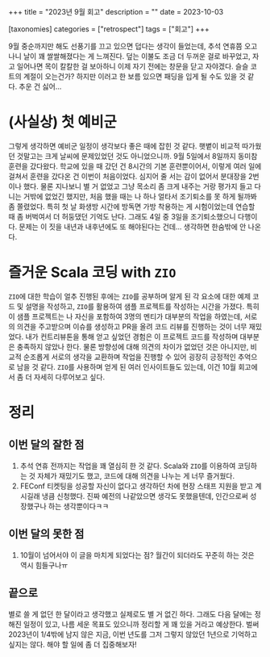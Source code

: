 +++
title = "2023년 9월 회고"
description = ""
date = 2023-10-03

[taxonomies]
categories = ["retrospect"]
tags = ["회고"]
+++

9월 중순까지만 해도 선풍기를 끄고 있으면 덥다는 생각이 들었는데, 추석 연휴쯤 오고 나니 날이 꽤 쌀쌀해졌다는 게 느껴진다. 덮는 이불도 조금 더 두꺼운 걸로 바꾸었고, 자고 일어나면 목이 칼칼한 걸 보아하니 이제 자기 전에는 창문을 닫고 자야겠다. 슬슬 코트의 계절이 오는건가? 하지만 이러고 한 보름 있으면 패딩을 입게 될 수도 있을 것 같다. 추운 건 싫어...
<!-- more -->

# (사실상) 첫 예비군
그렇게 생각하면 예비군 일정이 생각보다 좋은 때에 잡힌 것 같다. 햇볕이 비교적 따가웠던 것말고는 크게 날씨에 문제있었던 것도 아니었으니까. 9월 5일에서 8일까지 동미참 훈련을 갔다왔다. 학교에 있을 때 갔던 건 8시간의 기본 훈련뿐이어서, 이렇게 여러 일에 걸쳐서 훈련을 갔다온 건 이번이 처음이었다. 심지어 줄 서는 감이 없어서 분대장을 2번이나 했다. 물론 지나보니 별 거 없었고 그냥 목소리 좀 크게 내주는 거랑 평가지 들고 다니는 거밖에 없었긴 했지만, 처음 했을 때는 나 하나 얼타서 조기퇴소를 못 하게 될까봐 좀 쫄렸었다. 특히 첫 날 화생방 시간에 방독면 가방 착용하는 게 시험이었는데 연습할 때 좀 버벅여서 더 허둥댔던 기억도 난다. 그래도 4일 중 3일을 조기퇴소했으니 다행이다. 문제는 이 짓을 내년과 내후년에도 또 해야된다는 건데... 생각하면 한숨밖에 안 나온다.

# 즐거운 Scala 코딩 with `ZIO`
`ZIO`에 대한 학습이 얼추 진행된 후에는 `ZIO`를 공부하며 알게 된 각 요소에 대한 예제 코드 및 설명을 작성하고, `ZIO`를 활용하여 샘플 프로젝트를 작성하는 시간을 가졌다. 특히 이 샘플 프로젝트는 나 자신을 포함하여 3명의 멘티가 대부분의 작업을 하였는데, 서로의 의견을 주고받으며 이슈를 생성하고 PR을 올려 코드 리뷰를 진행하는 것이 너무 재밌었다. 내가 컨트리뷰톤을 통해 얻고 싶었던 경험은 이 프로젝트 코드를 작성하며 대부분은 충족하지 않았나 한다. 물론 방향성에 대해 의견의 차이가 없었던 것은 아니지만, 비교적 순조롭게 서로의 생각을 교환하며 작업을 진행할 수 있어 굉장히 긍정적인 추억으로 남을 것 같다. `ZIO`를 사용하며 얻게 된 여러 인사이트들도 있는데, 이건 10월 회고에서 좀 더 자세히 다루어보고 싶다.

# 정리

## 이번 달의 잘한 점
1. 추석 연휴 전까지는 작업을 꽤 열심히 한 것 같다. Scala와 `ZIO`를 이용하여 코딩하는 것 자체가 재밌기도 했고, 코드에 대해 의견을 나누는 게 너무 즐거웠다.
2. FEConf 티켓팅을 성공할 자신이 없다고 생각하던 차에 현장 스태프 지원을 받고 계시길래 냉큼 신청했다. 진짜 예전의 나같았으면 생각도 못했을텐데, 인간으로써 성장했구나 하는 생각뿐이다ㅋㅋ

## 이번 달의 못한 점
1. 10월이 넘어서야 이 글을 마치게 되었다는 점? 월간이 되더라도 꾸준히 하는 것은 역시 힘들구나ㅠ

## 끝으로
별로 쓸 게 없던 한 달이라고 생각했고 실제로도 별 거 없긴 하다. 그래도 다음 달에는 정해진 일정이 있고, 나름 세운 목표도 있으니까 정리할 게 꽤 있을 거라고 예상한다. 벌써 2023년이 1/4밖에 남지 않은 지금, 이번 년도를 그저 그렇지 않았던 1년으로 기억하고 싶지는 않다. 해야 할 일에 좀 더 집중해보자!